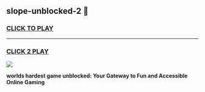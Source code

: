 
## slope-unblocked-2 👋
<h3>
<a href="https://premium.freeplayer.one?title=slope-unblocked-2&ref=14F">CLICK TO PLAY</a></h3>
<hr>

<h3>
<a href="https://premium.freeplayer.one?title=slope-unblocked-2&ref=14F">CLICK 2 PLAY</a>
  
</h3>

<a href="https://premium.freeplayer.one?title=slope-unblocked-2&ref=12F/"><img src="https://clearcache.store/games.png"></a>


**worlds hardest game unblocked: Your Gateway to Fun and Accessible Online Gaming**
